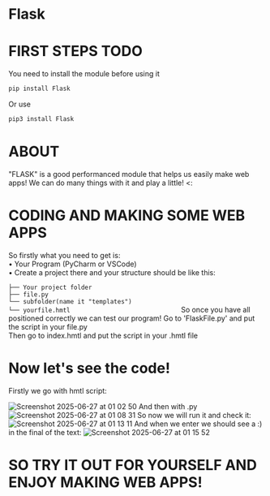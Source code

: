 # Flask
# FIRST STEPS TODO
You need to install the module before using it
```bash
pip install Flask
```
Or use
```bash
pip3 install Flask
```
# ABOUT
"FLASK" is a good performanced module that helps us easily make web apps! We can do many things with it and play a little! <:
# CODING AND MAKING SOME WEB APPS
So firstly what you need to get is:                                           
     • Your Program (PyCharm or VSCode)                                                                         
     • Create a project there and your structure should be like this:

`├── Your project folder                                                                                                    
   ├── file.py                                                                                                               
   └── subfolder(name it "templates")                                                                                           
      └── yourfile.hmtl                              `
So once you have all positioned correctly we can test our program!
Go to 'FlaskFile.py' and put the script in your file.py                            
Then go to index.hmtl and put the script in your .hmtl file                           
# Now let's see the code!
Firstly we go with hmtl script:

![Screenshot 2025-06-27 at 01 02 50](https://github.com/user-attachments/assets/5ea3a02e-293b-4410-9c69-a783d0e12f3d)
And then with .py
![Screenshot 2025-06-27 at 01 08 31](https://github.com/user-attachments/assets/734f6069-30f3-4603-8f8e-54058e8c5fbb)
So now we will run it and check it:
![Screenshot 2025-06-27 at 01 13 11](https://github.com/user-attachments/assets/ed5cb1e7-64b7-421b-8d3d-34f78835ab65)
And when we enter we should see a :) in the final of the text:
![Screenshot 2025-06-27 at 01 15 52](https://github.com/user-attachments/assets/bf073ef2-a9e4-4f2b-8da4-d800a448e522)
# SO TRY IT OUT FOR YOURSELF AND ENJOY MAKING WEB APPS!
